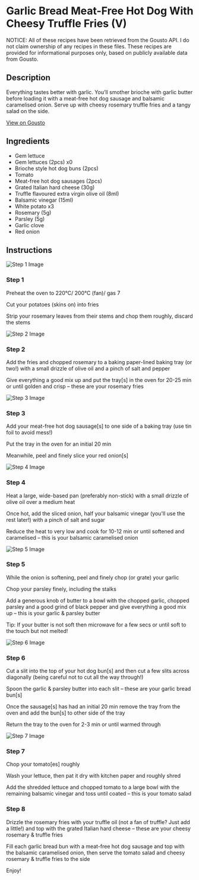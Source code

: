 # Garlic Bread Meat-Free Hot Dog With Cheesy Truffle Fries (V)

NOTICE: All of these recipes have been retrieved from the Gousto API. I do not claim ownership of any recipes in these files. These recipes are provided for informational purposes only, based on publicly available data from Gousto.

## Description

Everything tastes better with garlic. You’ll smother brioche with garlic butter before loading it with a meat-free hot dog sausage and balsamic caramelised onion. Serve up with cheesy rosemary truffle fries and a tangy salad on the side.


[View on Gousto](https://www.gousto.co.uk/recipes/cookbook/garlic-bread-meat-free-hot-dog-with-cheesy-rosemary-truffle-fries)

## Ingredients

- Gem lettuce
- Gem lettuces (2pcs) x0
- Brioche style hot dog buns (2pcs)
- Tomato
- Meat-free hot dog sausages (2pcs)
- Grated Italian hard cheese (30g)
- Truffle flavoured extra virgin olive oil (8ml)
- Balsamic vinegar (15ml)
- White potato x3
- Rosemary (5g)
- Parsley (5g)
- Garlic clove
- Red onion

## Instructions

![Step 1 Image](https://production-media.gousto.co.uk/cms/recipe-step-image/Step-1-1724229726732-x200.jpg)

### Step 1

Preheat the oven to 220°C/ 200°C (fan)/ gas 7

Cut your potatoes (skins on) into fries

Strip your rosemary leaves from their stems and chop them roughly, discard the stems

![Step 2 Image](https://production-media.gousto.co.uk/cms/recipe-step-image/Step-2-1724229730319-x200.jpg)

### Step 2

Add the fries and chopped rosemary to a baking paper-lined baking tray (or two!) with a small drizzle of olive oil and a pinch of salt and pepper

Give everything a good mix up and put the tray[s] in the oven for 20-25 min or until golden and crisp – these are your rosemary fries

![Step 3 Image](https://production-media.gousto.co.uk/cms/recipe-step-image/Step-3-1724229734128-x200.jpg)

### Step 3

Add your meat-free hot dog sausage[s] to one side of a baking tray (use tin foil to avoid mess!)

Put the tray in the oven for an initial 20 min

Meanwhile, peel and finely slice your red onion[s]

![Step 4 Image](https://production-media.gousto.co.uk/cms/recipe-step-image/Step-4-1724229737900-x200.jpg)

### Step 4

Heat a large, wide-based pan (preferably non-stick) with a small drizzle of olive oil over a medium heat

Once hot, add the sliced onion, half your balsamic vinegar (you'll use the rest later!) with a pinch of salt and sugar

Reduce the heat to very low and cook for 10-12 min or until softened and caramelised – this is your balsamic caramelised onion

![Step 5 Image](https://production-media.gousto.co.uk/cms/recipe-step-image/Step-5-1724229741230-x200.jpg)

### Step 5

While the onion is softening, peel and finely chop (or grate) your garlic

Chop your parsley finely, including the stalks

Add a generous knob of butter to a bowl with the chopped garlic, chopped parsley and a good grind of black pepper and give everything a good mix up – this is your garlic & parsley butter

Tip: If your butter is not soft then microwave for a few secs or until soft to the touch but not melted!

![Step 6 Image](https://production-media.gousto.co.uk/cms/recipe-step-image/Step-6-1724229769619-x200.jpg)

### Step 6

Cut a slit into the top of your hot dog bun[s] and then cut a few slits across diagonally (being careful not to cut all the way through!)

Spoon the garlic & parsley butter into each slit – these are your garlic bread bun[s]

Once the sausage[s] has had an initial 20 min remove the tray from the oven and add the bun[s] to other side of the tray

Return the tray to the oven for 2-3 min or until warmed through

![Step 7 Image](https://production-media.gousto.co.uk/cms/recipe-step-image/Step-7-1724229772815-x200.jpg)

### Step 7

Chop your tomato[es] roughly

Wash your lettuce, then pat it dry with kitchen paper and roughly shred

Add the shredded lettuce and chopped tomato to a large bowl with the remaining balsamic vinegar and toss until coated – this is your tomato salad

### Step 8

Drizzle the rosemary fries with your truffle oil (not a fan of truffle? Just add a little!) and top with the grated Italian hard cheese – these are your cheesy rosemary & truffle fries

Fill each garlic bread bun with a meat-free hot dog sausage and top with the balsamic caramelised onion, then serve the tomato salad and cheesy rosemary & truffle fries to the side

Enjoy!

